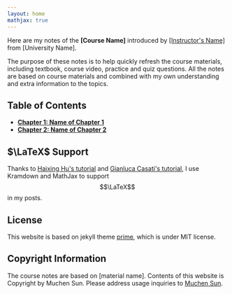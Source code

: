 ```yaml
---
layout: home
mathjax: true
---
```


Here are my notes of the **\[Course Name\]** introduced by [\[Instructor's Name\]](http://hub.hku.hk/cris/rp/rp00112) from \[University Name\].

The purpose of these notes is to help quickly refresh the course materials, including textbook, course video, practice and quiz questions. All the notes are based on course materials and combined with my own understanding and extra information to the topics.

## **Table of Contents**

* [**Chapter 1: Name of Chapter 1**](./ch1.html)
* [**Chapter 2: Name of Chapter 2**](./ch2.html)

## $\LaTeX$ Support

Thanks to [Haixing Hu's tutorial](https://haixing-hu.github.io/programming/2013/09/20/how-to-use-mathjax-in-jekyll-generated-github-pages/) and [Gianluca Casati's tutorial](https://g14n.info/2014/09/math-on-github-pages/), I use Kramdown and MathJax to support $$\LaTeX$$ in my posts.

## License

This website is based on jekyll theme [prime](https://github.com/pages-themes/primer), which is under MIT license.

## Copyright Information

The course notes are based on \[material name\]. Contents of this website is Copyright by Muchen Sun. Please address usage inquiries to [Muchen Sun](mailto:muchensun2021@u.northwestern.edu).